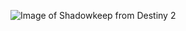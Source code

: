 ![Image of Shadowkeep from Destiny 2](https://cdn.neow.in/news/images/uploaded/2019/08/1564691002_destiny2delay_story.jpg)

